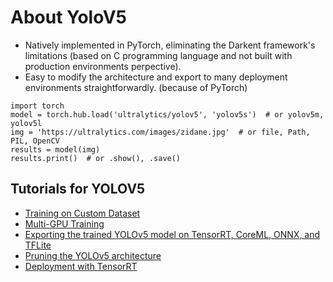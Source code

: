 # About YoloV5
- Natively implemented in PyTorch, eliminating the Darkent framework's limitations (based on C programming language and not built with production environments perpective).
- Easy to modify the architecture and export to many deployment environments straightforwardly. (because of PyTorch)

```
import torch
model = torch.hub.load('ultralytics/yolov5', 'yolov5s')  # or yolov5m, yolov5l
img = 'https://ultralytics.com/images/zidane.jpg'  # or file, Path, PIL, OpenCV
results = model(img)
results.print()  # or .show(), .save()
```

## Tutorials for YOLOV5
+ [Training on Custom Dataset](https://github.com/ultralytics/yolov5/wiki/Train-Custom-Data)
+ [Multi-GPU Training](https://github.com/ultralytics/yolov5/issues/475)
+ [Exporting the trained YOLOv5 model on TensorRT, CoreML, ONNX, and TFLite](https://github.com/ultralytics/yolov5/issues/251)
+ [Pruning the YOLOv5 architecture](https://github.com/ultralytics/yolov5/issues/304)
+ [Deployment with TensorRT](https://github.com/wang-xinyu/tensorrtx)
